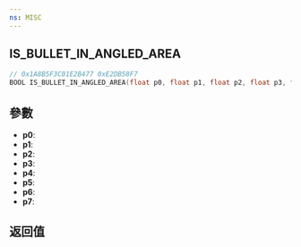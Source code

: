 ```yaml
---
ns: MISC
---
```

## IS_BULLET_IN_ANGLED_AREA

```c
// 0x1A8B5F3C01E2B477 0xE2DB58F7
BOOL IS_BULLET_IN_ANGLED_AREA(float p0, float p1, float p2, float p3, float p4, float p5, float p6, BOOL p7);
```


## 參數
* **p0**: 
* **p1**: 
* **p2**: 
* **p3**: 
* **p4**: 
* **p5**: 
* **p6**: 
* **p7**: 

## 返回值
